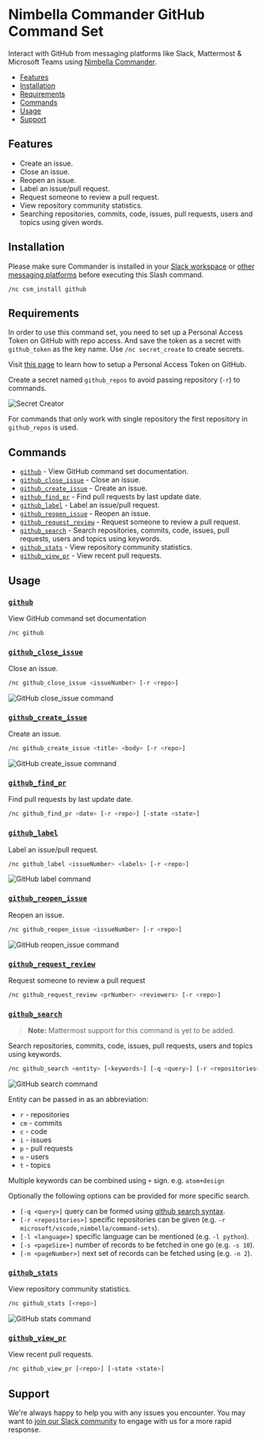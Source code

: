 # Nimbella Commander GitHub Command Set

Interact with GitHub from messaging platforms like Slack, Mattermost & Microsoft Teams using [Nimbella Commander](https://nimbella.com/product/commander).

- [Features](#Features)
- [Installation](#Installation)
- [Requirements](#Requirements)
- [Commands](#Commands)
- [Usage](#Usage)
- [Support](#support)

## Features

- Create an issue.
- Close an issue.
- Reopen an issue.
- Label an issue/pull request.
- Request someone to review a pull request.
- View repository community statistics.
- Searching repositories, commits, code, issues, pull requests, users and topics using given words.

## Installation

Please make sure Commander is installed in your [Slack workspace](https://slack.com/apps/AS833QXL0-nimbella-commander) or [other messaging platforms](../README.md#installation) before executing this Slash command.

```
/nc csm_install github
```

## Requirements

In order to use this command set, you need to set up a Personal Access Token on GitHub with repo access. And save the token as a secret with `github_token` as the key name. Use `/nc secret_create` to create secrets.

Visit [this page](https://help.github.com/en/github/authenticating-to-github/creating-a-personal-access-token-for-the-command-line) to learn how to setup a Personal Access Token on GitHub.

Create a secret named `github_repos` to avoid passing repository (`-r`) to commands.

![Secret Creator](https://raw.githubusercontent.com/nimbella/command-sets/master/github/screenshots/secret_creator.png)

For commands that only work with single repository the first repository in `github_repos` is used.

## Commands

- [`github`](#github) - View GitHub command set documentation.
- [`github_close_issue`](#github_close_issue) - Close an issue.
- [`github_create_issue`](#github_create_issue) - Create an issue.
- [`github_find_pr`](#github_find_pr) - Find pull requests by last update date.
- [`github_label`](#github_label) - Label an issue/pull request.
- [`github_reopen_issue`](#github_reopen_issue) - Reopen an issue.
- [`github_request_review`](#github_request_review) - Request someone to review a pull request.
- [`github_search`](#github_search) - Search repositories, commits, code, issues, pull requests, users and topics using keywords.
- [`github_stats`](#github_stats) - View repository community statistics.
- [`github_view_pr`](#github_view_pr) - View recent pull requests.

## Usage

### [`github`](https://github.com/nimbella/command-sets/blob/master/github/packages/github/github.js)

View GitHub command set documentation

```sh
/nc github
```

### [`github_close_issue`](https://github.com/nimbella/command-sets/blob/master/github/packages/github/github_close_issue.js)

Close an issue.

```sh
/nc github_close_issue <issueNumber> [-r <repo>]
```

![GitHub close_issue command](https://raw.githubusercontent.com/nimbella/command-sets/master/github/screenshots/close_issue.png)

### [`github_create_issue`](https://github.com/nimbella/command-sets/blob/master/github/packages/github/github_create_issue.js)

Create an issue.

```sh
/nc github_create_issue <title> <body> [-r <repo>]
```

![GitHub create_issue command](https://raw.githubusercontent.com/nimbella/command-sets/master/github/screenshots/create_issue.png)

### [`github_find_pr`](https://github.com/nimbella/command-sets/blob/master/github/packages/github/github_find_pr.js)

Find pull requests by last update date.

```sh
/nc github_find_pr <date> [-r <repo>] [-state <state>]
```

### [`github_label`](https://github.com/nimbella/command-sets/blob/master/github/packages/github/github_label.js)

Label an issue/pull request.

```sh
/nc github_label <issueNumber> <labels> [-r <repo>]
```

![GitHub label command](https://raw.githubusercontent.com/nimbella/command-sets/master/github/screenshots/label.png)

### [`github_reopen_issue`](https://github.com/nimbella/command-sets/blob/master/github/packages/github/github_reopen_issue.js)

Reopen an issue.

```sh
/nc github_reopen_issue <issueNumber> [-r <repo>]
```

![GitHub reopen_issue command](https://raw.githubusercontent.com/nimbella/command-sets/master/github/screenshots/reopen_issue.png)

### [`github_request_review`](https://github.com/nimbella/command-sets/blob/master/github/packages/github/github_request_review.js)

Request someone to review a pull request

```sh
/nc github_request_review <prNumber> <reviewers> [-r <repo>]
```

### [`github_search`](https://github.com/nimbella/command-sets/blob/master/github/packages/github/github_search.js)

> **Note:** Mattermost support for this command is yet to be added.

Search repositories, commits, code, issues, pull requests, users and topics using keywords.

```sh
/nc github_search <entity> [<keywords>] [-q <query>] [-r <repositories>] [-l <language>] [-s <pageSize>] [-n <pageNumber>]
```

![GitHub search command](https://raw.githubusercontent.com/nimbella/command-sets/master/github/screenshots/search.png)

Entity can be passed in as an abbreviation:

- `r` - repositories
- `cm` - commits
- `c` - code
- `i` - issues
- `p` - pull requests
- `u` - users
- `t` - topics

Multiple keywords can be combined using `+` sign. e.g. `atom+design`

Optionally the following options can be provided for more specific search.

- `[-q <query>]` query can be formed using [github search syntax](https://help.github.com/en/github/searching-for-information-on-github/understanding-the-search-syntax).
- `[-r <repositories>]` specific repositories can be given (e.g. `-r microsoft/vscode,nimbella/command-sets`).
- `[-l <language>]` specific language can be mentioned (e.g. `-l python`).
- `[-s <pageSize>]` number of records to be fetched in one go (e.g. `-s 10`).
- `[-n <pageNumber>]` next set of records can be fetched using (e.g. `-n 2`).

### [`github_stats`](https://github.com/nimbella/command-sets/blob/master/github/packages/github/github_stats.js)

View repository community statistics.

```sh
/nc github_stats [<repo>]
```

![GitHub stats command](https://raw.githubusercontent.com/nimbella/command-sets/master/github/screenshots/stats.png)

### [`github_view_pr`](https://github.com/nimbella/command-sets/blob/master/github/packages/github/github_view_pr.js)

View recent pull requests.

```sh
/nc github_view_pr [<repo>] [-state <state>]
```

## Support

We're always happy to help you with any issues you encounter. You may want to [join our Slack community](https://nimbella-community.slack.com/) to engage with us for a more rapid response.
